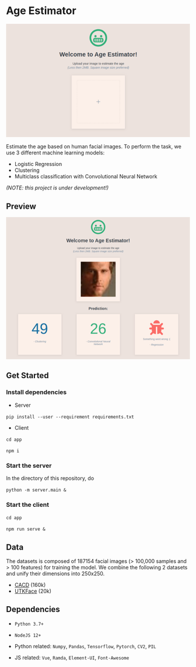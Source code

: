 # Age Estimator

![](./preview/app.png)

Estimate the age based on human facial images. To perform the task, we use 3 different machine learning models:

- Logistic Regression
- Clustering
- Multiclass classification with Convolutional Neural Network

_(NOTE: this project is under development!)_

## Preview

![](./preview/app_uploaded.png)

## Get Started

### Install dependencies

- Server

`pip install --user --requirement requirements.txt`

- Client

`cd app`

`npm i`

### Start the server

In the directory of this repository, do

`python -m server.main &`

### Start the client

`cd app`

`npm run serve &`

## Data

The datasets is composed of 187154 facial images (> 100,000 samples and > 100 features) for training the model. We combine the following 2 datasets and unify their dimensions into 250x250.

- [CACD](https://bcsiriuschen.github.io/CARC/) (160k)
- [UTKFace](https://susanqq.github.io/UTKFace/) (20k)

## Dependencies

- `Python 3.7+`
- `NodeJS 12+`

- Python related: `Numpy`, `Pandas`, `Tensorflow`, `Pytorch`, `CV2`, `PIL`
- JS related: `Vue`, `Ramda`, `Element-UI`, `Font-Awesome`
